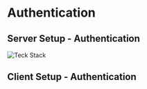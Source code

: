 # Authentication

## Server Setup - Authentication

![Teck Stack](https://cdn.discordapp.com/attachments/562738302046830592/565935016845246484/Screen_Shot_2019-04-11_at_12.22.59_PM.png)



## Client Setup - Authentication
